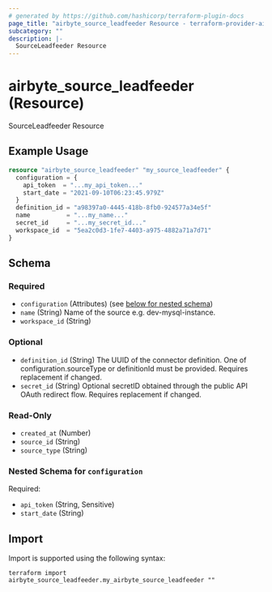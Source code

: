 ```yaml
---
# generated by https://github.com/hashicorp/terraform-plugin-docs
page_title: "airbyte_source_leadfeeder Resource - terraform-provider-airbyte"
subcategory: ""
description: |-
  SourceLeadfeeder Resource
---
```


# airbyte_source_leadfeeder (Resource)

SourceLeadfeeder Resource

## Example Usage

```terraform
resource "airbyte_source_leadfeeder" "my_source_leadfeeder" {
  configuration = {
    api_token  = "...my_api_token..."
    start_date = "2021-09-10T06:23:45.979Z"
  }
  definition_id = "a98397a0-4445-418b-8fb0-924577a34e5f"
  name          = "...my_name..."
  secret_id     = "...my_secret_id..."
  workspace_id  = "5ea2c0d3-1fe7-4403-a975-4882a71a7d71"
}
```

<!-- schema generated by tfplugindocs -->
## Schema

### Required

- `configuration` (Attributes) (see [below for nested schema](#nestedatt--configuration))
- `name` (String) Name of the source e.g. dev-mysql-instance.
- `workspace_id` (String)

### Optional

- `definition_id` (String) The UUID of the connector definition. One of configuration.sourceType or definitionId must be provided. Requires replacement if changed.
- `secret_id` (String) Optional secretID obtained through the public API OAuth redirect flow. Requires replacement if changed.

### Read-Only

- `created_at` (Number)
- `source_id` (String)
- `source_type` (String)

<a id="nestedatt--configuration"></a>
### Nested Schema for `configuration`

Required:

- `api_token` (String, Sensitive)
- `start_date` (String)

## Import

Import is supported using the following syntax:

```shell
terraform import airbyte_source_leadfeeder.my_airbyte_source_leadfeeder ""
```
